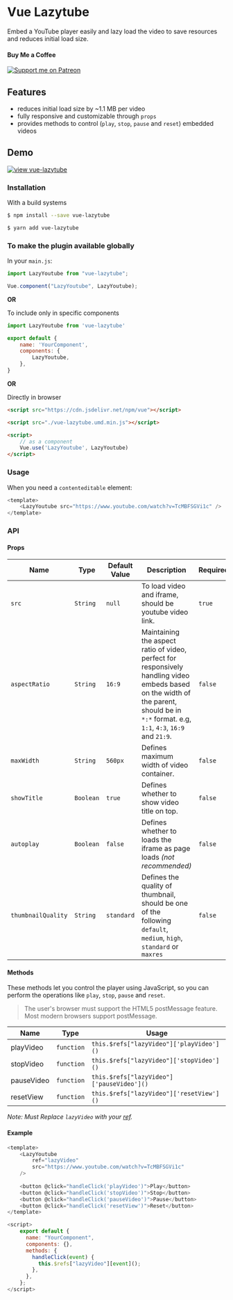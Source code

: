 # Vue Lazytube
Embed a YouTube player easily and lazy load the video to save resources and reduces initial load size.

#### Buy Me a Coffee
[![Support me on Patreon](https://img.shields.io/endpoint.svg?url=https%3A%2F%2Fshieldsio-patreon.vercel.app%2Fapi%3Fusername%3Dseeratawan%26type%3Dpledges&style=for-the-badge)](https://patreon.com/seeratawan)

## Features
- reduces initial load size by ~1.1 MB per video
- fully responsive and customizable through `props`
- provides methods to control (`play`, `stop`, `pause` and `reset`) embedded videos

## Demo

[![view vue-lazytube](https://codesandbox.io/static/img/play-codesandbox.svg)](https://codesandbox.io/s/vue-lazytube-forked-17o8v?file=/src/App.vue)

### Installation

With a build systems

```sh
$ npm install --save vue-lazytube
```
```sh
$ yarn add vue-lazytube
```

### To make the plugin available globally
In your `main.js`:

```javascript
import LazyYoutube from "vue-lazytube";

Vue.component("LazyYoutube", LazyYoutube);
```

**OR**

To include only in specific components
```javascript
import LazyYoutube from 'vue-lazytube'

export default {
    name: 'YourComponent',
    components: {
        LazyYoutube,
    },
}
```
**OR**

Directly in browser

```html
<script src="https://cdn.jsdelivr.net/npm/vue"></script>

<script src="./vue-lazytube.umd.min.js"></script>

<script>
    // as a component
    Vue.use('LazyYoutube', LazyYoutube)
</script>
```

### Usage

When you need a `contenteditable` element:

```javascript
<template>
    <LazyYoutube src="https://www.youtube.com/watch?v=TcMBFSGVi1c" />
</template>
```

### API

#### Props
| Name | Type | Default Value | Description | Required |
| ------ | ------ | ------ | ------ | ------ |
| `src` | `String` | `null` | To load video and iframe, should be youtube video link. | `true` |
| `aspectRatio` | `String` | `16:9` | Maintaining the aspect ratio of video, perfect for responsively handling video embeds based on the width of the parent, should be in `*:*` format. e.g, `1:1`, `4:3`, `16:9` and `21:9`. | `false` |
| `maxWidth` | `String` | `560px` | Defines maximum width of video container.  | `false` |
| `showTitle` | `Boolean` | `true` | Defines whether to show video title on top. | `false` |
| `autoplay` | `Boolean` | `false` | Defines whether to loads the iframe as page loads _(not recommended)_ | `false` |
| `thumbnailQuality` | `String` | `standard` | Defines the quality of thumbnail, should be one of the following `default`, `medium`, `high`, `standard` or `maxres` | `false` |

#### Methods
These methods let you control the player using JavaScript, so you can perform the operations like `play`, `stop`, `pause` and `reset`.

>The user's browser must support the HTML5 postMessage feature. Most modern browsers support postMessage.

| Name | Type | Usage |
| ------ | ------ | ------ | 
| playVideo | `function` | `this.$refs["lazyVideo"]['playVideo']()` |
| stopVideo | `function` | `this.$refs["lazyVideo"]['stopVideo']()` |
| pauseVideo | `function` | `this.$refs["lazyVideo"]['pauseVideo']()` |
| resetView | `function` | `this.$refs["lazyVideo"]['resetView']()` |
_Note: Must Replace `lazyVideo` with your [ref](https://v3.vuejs.org/guide/component-template-refs.html)._
#### Example
```javascript
<template>
    <LazyYoutube
        ref="lazyVideo"
        src="https://www.youtube.com/watch?v=TcMBFSGVi1c"
    />
    
    <button @click="handleClick('playVideo')">Play</button>
    <button @click="handleClick('stopVideo')">Stop</button>
    <button @click="handleClick('pauseVideo')">Pause</button>
    <button @click="handleClick('resetView')">Reset</button>
</template>

<script>
    export default {
      name: "YourComponent",
      components: {},
      methods: {
        handleClick(event) {
          this.$refs["lazyVideo"][event]();
        },
      },
    };
</script>
